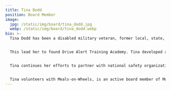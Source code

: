 ```yaml
---
title: Tina Dodd
position: Board Member
image:
  jpg: /static/img/board/tina_dodd.jpg
  webp: /static/img/board/tina_dodd.webp
bio: >-
  Tina Dodd has been a disabled military veteran, former local, state, and federal law enforcement officer who saw too many lives being lost in vehicle collisions.


  This lead her to found Drive Alert Training Academy. Tina developed a new level of comprehensive, state-of-the art classes, with the use of interactive simulation training. This advanced technology helps develop; perceptual, cognitive, scanning techniques and much more.


  Tina continues her efforts to partner with national safety organizations, her school is an AAA Approved Driving School. She is certified to teach AAA courses, and the National Safety Council course Alive at 25.


  Tina volunteers with Meals-on-Wheels, is an active board member of Mothers Against Drunk Driving (MADD), and now the South Carolina Driver and Traffic Safety Education Association. She was awarded the 2018 Commercial Teacher of the Year Award.
---
```

